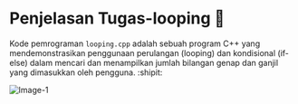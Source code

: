 # Penjelasan Tugas-looping :monocle_face:

Kode pemrograman ```looping.cpp``` adalah sebuah program C++ yang mendemonstrasikan penggunaan perulangan (looping) dan kondisional (if-else) dalam mencari dan menampilkan jumlah bilangan genap dan ganjil yang dimasukkan oleh pengguna. :shipit:

![Image-1]([https://github.com/user-attachments/assets/e954716b-3c1c-4649-8729-08c798ccd908](https://github.com/FirmanSyah2078/Tugas-looping/blob/main/Image-1.png))
